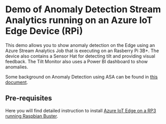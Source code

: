 # Demo of Anomaly Detection Stream Analytics running on an Azure IoT Edge Device (RPi)

This demo allows you to show anomaly detection on the Edge using an Azure Stream Analytics Job that is executing on an Rasberry Pi 3B+. The device also contains a Sensor Hat for detecting tilt and providing visual feedback. The Tilt Monitor also uses a Power BI dashboard to show anomalies.

Some background on Anomaly Detection using ASA can be found in [this document](https://azure.microsoft.com/en-us/blog/anomaly-detection-using-built-in-machine-learning-models-in-azure-stream-analytics/).

## Pre-requisites

Here you will find detailed instruction to install [Azure IoT Edge on a RP3 running Raspbian Buster](../Generic-prerequisites/Rasbian-Buster-IoTEdge-RP3/README.md).

